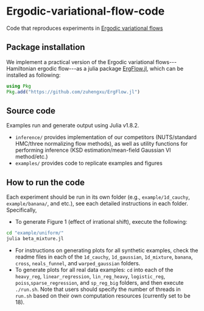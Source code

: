 # Ergodic-variational-flow-code
Code that reproduces experiments in [Ergodic variational flows](https://arxiv.org/pdf/2205.07475.pdf)

## Package installation

We implement a practical version of the Ergodic variational flows---Hamiltonian ergodic flow---as a julia package [ErgFlow.jl](https://github.com/zuhengxu/ErgFlow.jl), which can be installed as following:

```julia
using Pkg
Pkg.add("https://github.com/zuhengxu/ErgFlow.jl")
```

## Source code 
Examples run and generate output using Julia v1.8.2.
- `inference/` provides implementation of our competitors (NUTS/standard HMC/three normalizing flow methods), as well as utility functions for performing inference (KSD estimation/mean-field Gaussian VI method/etc.)
- `examples/` provides code to replicate examples and figures 


## How to run the code
Each experiment should be run in its own folder (e.g., `example/1d_cauchy`, `example/banana/`, and etc.), see each detailed instructions in each folder. Specifically, 
* To generate Figure 1 (effect of irrational shift), execute the following:
```bash
cd "example/uniform/"
julia beta_mixture.jl
```
* For instructions on generating plots for all synthetic examples, check the readme files in each of the `1d_cauchy`, `1d_gaussian`, `1d_mixture`, `banana`, `cross`, `neals_funnel`, and `warped_gaussian` folders. 
* To generate plots for all real data examples: `cd` into each of the `heavy_reg`, `linear_regression`, `lin_reg_heavy`, `logistic_reg`, `poiss`,`sparse_regression`, and `sp_reg_big` folders, and then execute `./run.sh`. Note that users should specify the number of threads in `run.sh` based on their own computation resources (currently set to be 18).

